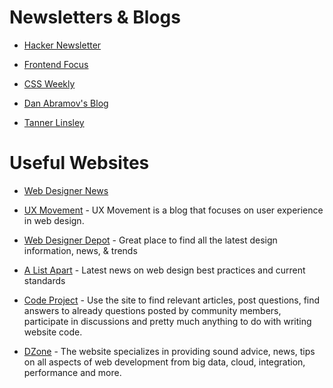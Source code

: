 # Newsletters & Blogs

* [Hacker Newsletter](https://hackernewsletter.com/issues/)

* [Frontend Focus](https://frontendfoc.us)

* [CSS Weekly](https://css-weekly.com/archives)

* [Dan Abramov's Blog](https://overreacted.io)

* [Tanner Linsley](https://tannerlinsley.com)


# Useful Websites

* [Web Designer News](https://www.webdesignernews.com)

* [UX Movement](https://uxmovement.com) - UX Movement is a blog that focuses on user experience in web design.

* [Web Designer Depot](https://www.webdesignerdepot.com) -  Great place to find all the latest design information, news, & trends

* [A List Apart](https://alistapart.com) - Latest news on web design best practices and current standards

* [Code Project](https://www.codeproject.com) - Use the site to find relevant articles, post questions, find answers to already questions posted by community members, participate in discussions and pretty much anything to do with writing website code.

* [DZone](https://dzone.com) - The website specializes in providing sound advice, news, tips on all aspects of web development from big data, cloud, integration, performance and more.
